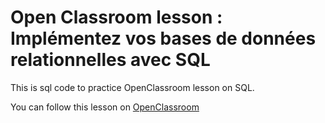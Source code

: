 # Open Classroom lesson : Implémentez vos bases de données relationnelles avec SQL

This is sql code to practice OpenClassroom lesson on SQL.

You can follow this lesson on [OpenClassroom](https://openclassrooms.com/fr/courses/6971126-implementez-vos-bases-de-donnees-relationnelles-avec-sql)